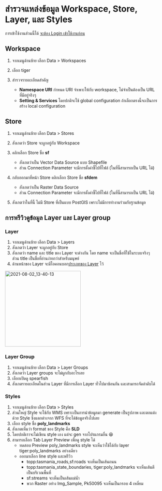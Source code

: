 
# สำรวจแหล่งข้อมูล Workspace, Store, Layer, และ Styles

การเข้าใช้งานส่วนนี้ได้ [จะต้อง Login เข้าใช้งานก่อน](login-admin-firsttime.md)

## Workspace

1. จากเมนูด้านซ้าย เลือก Data > Workspaces
2. เลือก tiger
3. สำรวจรายละเอียดสำคัญ

    - **Namespace URI** กำหนด URI จำเพาะให้กับ workspace, ไม่จำเป็นต้องเป็น URL ที่มีอยู่จริงๆ
    - **Setting & Services** โดยปกติจะใช้ global configuration ถ้าเลือกตรงนี้จะเป็นการสร้าง local configuration

## Store 

1. จากเมนูด้านซ้าย เลือก Data > Stores
2. สังเกตว่า Store จะผูกอยู่กับ Workspace
3. คลิกเลือก Store ชื่อ **sf**

    - สังเกตว่าเป็น Vector Data Source แบบ Shapefile
    - ส่วน Connection Parameter จะมีการตั้งค่าชี้ไปที่ไฟล์ (ในที่นี้สามารถเป็น URL ได้)


3. กลับออกมาที่หน้า Store คลิกเลือก Store ชื่อ **sfdem**

    - สังเกตว่าเป็น Raster Data Source
    - ส่วน Connection Parameter จะมีการตั้งค่าชี้ไปที่ไฟล์ (ในที่นี้สามารถเป็น URL ได้)

4. สังเกตว่าในที่นี้ ไม่มี Store ที่เป็นแบบ PostGIS เพราะไม่มีการทำงานร่วมกับฐานข้อมูล

## การพรีวิวดูข้อมูล Layer และ Layer group

### Layer

1. จากเมนูด้านซ้าย เลือก Data > Layers
2. สังเกตว่า Layer จะผูกอยู่กับ Store
3. สังเกตว่า name และ title ของ Layer จะต่างกัน โดย name จะเป็นชื่อที่ใช้ในระบบจริงๆ ส่วน title เป็นชื่อที่อ่านง่ายกว่าสำหรับมนุษย์
4. ด้านหน้าของ Layer จะมีไอคอนบอก[ประเภทของ Layer](https://docs.geoserver.org/latest/en/user/data/webadmin/layers.html#layer-types) ไว้ 

<img width="250" alt="2021-08-02_13-40-13" src="https://user-images.githubusercontent.com/85179/127815360-1e242408-b10c-494b-b9b7-ec42c609be64.png">



### Layer Group

1. จากเมนูด้านซ้าย เลือก Data > Layer Groups
2. สังเกตว่า Layer groups จะไม่ผูกกับอะไรเลย
3. เลือกเปิดดู spearfish
4. สังเกตรายละเอียดในส่วน Layer ที่มีการเลือก Layer ทั่วไปมาซ้อนกัน และสามารถจัดลำดับได้


### Styles

1. จากเมนูด้านซ้าย เลือก Data > Styles
2. ส่วนใหญ่ Style จะใช้กับ WMS เพราะเป็นการนำข้อมูลมา generate เป็นรูปภาพ และตกแต่งด้วย Style ซึ่งแตกต่างจาก WFS ที่จะได้ข้อมูลจริงไปเลย
3. เลือก style ชื่อ **poly_landmarks**
4. สังเกตเห็นว่า format ของ Style คือ **SLD**
5. โดยปกติเราจะไม่เขียน style เอง แต่จะ gen จากโปรแกรมอื่น 😆
6. สามารถเลือก Tab Layer Preview เพื่อดู style ได้
   - ทดสอบ Preview poly_landmarks style จะเห็นว่าใช้ได้กับ layer tiger:poly_landmarks อย่างเดียว
   - ออกมาเลือก line style และพรีวิว
     - topp:tasmania_roads,sf:roads จะเห็นเป็นเส้นถนน
     - topp:tasmania_state_boundaries, tiger:poly_landmarks จะเห็นเส้นตีเป็นบริเวณพื้นที่
     - sf:streams จะเห็นเป็นเส้นแม่น้ำ
     - พวก Raster อย่าง Img_Sample, Pk50095 จะเห็นเป็นกรอบ 4 เหลี่ยม 